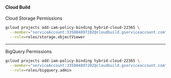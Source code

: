 
#### Cloud Build

Cloud Storage Permissions
```bash
gcloud projects add-iam-policy-binding hybrid-cloud-22365 \
  --member="serviceAccount:335804897202@cloudbuild.gserviceaccount.com" \
  --role=roles/storage.objectViewer

```
---
BigQuery Permissions

```bash
gcloud projects add-iam-policy-binding hybrid-cloud-22365 \
  --member="serviceAccount:335804897202@cloudbuild.gserviceaccount.com" \
  --role=roles/bigquery.admin
```